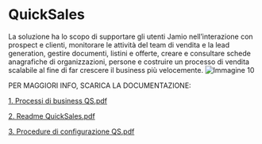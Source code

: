 # QuickSales
La soluzione ha lo scopo di supportare gli utenti Jamio nell’interazione con prospect e clienti, monitorare le attività del team di vendita e la lead generation, gestire documenti, listini e offerte, creare e consultare schede anagrafiche di organizzazioni, persone e costruire un processo di vendita scalabile al fine di far crescere il business più velocemente.
![Immagine 10](https://user-images.githubusercontent.com/86653778/133067024-8768f69e-d7bf-4c08-a695-848d8ef7cdac.png)

PER MAGGIORI INFO, SCARICA LA DOCUMENTAZIONE:

[1. Processi di business QS.pdf](https://github.com/Jamio-openwork/QuickSales/files/7153414/1.Processi.di.business.QS.pdf)

[2. Readme QuickSales.pdf](https://github.com/Jamio-openwork/QuickSales/files/7153416/2.Readme.QuickSales.pdf)

[3. Procedure di configurazione QS.pdf](https://github.com/Jamio-openwork/QuickSales/files/7153418/3.Procedure.di.configurazione.QS.pdf)
